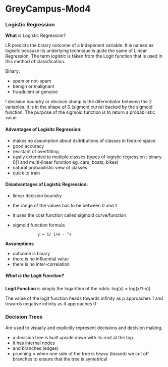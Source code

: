 # GreyCampus-Mod4

### Logistic Regression
**What** is Logistic Regression? 

LR predicts the binary outcome of a indepenent variable. It is named as *logistic* because its underlying technique is quite the same of Linear Regression. The term *logistic* is taken from the Logit function that is used in this method of classification. 

Binary:

- spam or not-spam
- benign or malignant
- fraudulent or genuine 


! decision boundry or decison stomp is the diferentiator between the 2 variables. it is in the shape of S (sigmoid curve) backed by the sigmoid function. The purpose of the sigmoid function is to return a probabilistic value.


#### Advantages of Logisitc Regression: 

- makes no assumption about dsitributions of classes in feature space 
- good accuracy
- resistant of overfitting
- easily extended to mutliple classes (types of logistic regression : binary 0|1 and multi-linear function eg. cars, boats, bikes)
- natural probabilistic view of classes
- quick to train 


#### Disadvantages of Logistic Regression: 
- linear decision boundry
- the range of the values has to be between 0 and 1 
- it uses the cost function called sigmoid curve/function 
- sigmoid function formula 

                 y = 1/ 1+e - ^x

**Assumptions** 
- outcome is binary 
- there is no influential value
- there is no inter-correlation

##### What is the Logit Function? 

**Logit Function** is simply the logarithm of the odds: log(x) = log(x/1-x))

The value of the logit function heads towards infinity as p approaches 1 and towards negative infinity as it approaches 0


### Decision Trees
Are used to visually and explicitly represent decisions and decision making. 

- a decision tree is built upside down with its root at the top.
- it has internal nodes
- and branches (edges)
- prunning = when one side of the tree is heavy (biased) we cut off branches to ensure that the tree is symetrical 
